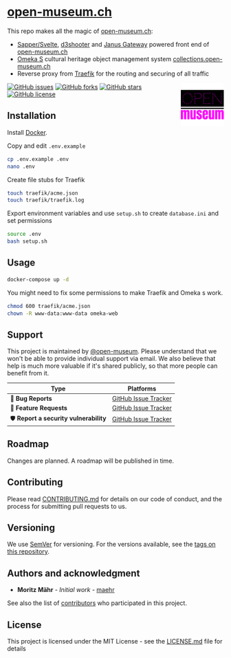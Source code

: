 # [open-museum.ch](https://github.com/open-museum/open-museum.ch/)

This repo makes all the magic of [open-museum.ch](https://open-museum.ch/):

- [Sapper/Svelte](https://github.com/open-museum/web), [d3shooter](https://github.com/open-museum/d3shooter) and [Janus Gateway](https://github.com/open-museum/janus-gateway-docker) powered front end of [open-museum.ch](https://open-museum.ch/)
- [Omeka S](https://github.com/open-museum/omeka-s-docker) cultural heritage object management system [collections.open-museum.ch](https://collections.open-museum.ch/)
- Reverse proxy from [Traefik](https://docs.traefik.io/) for the routing and securing of all traffic

[<img src="android-chrome-512x512.png" align="right" width="100">](https://open-museum.github.io/open-museum.ch/)

[![GitHub issues](https://img.shields.io/github/issues/open-museum/open-museum.ch.svg)](https://github.com/open-museum/open-museum.ch/issues)
[![GitHub forks](https://img.shields.io/github/forks/open-museum/open-museum.ch.svg)](https://github.com/open-museum/open-museum.ch/network)
[![GitHub stars](https://img.shields.io/github/stars/open-museum/open-museum.ch.svg)](https://github.com/open-museum/open-museum.ch/stargazers)
[![GitHub license](https://img.shields.io/github/license/open-museum/open-museum.ch.svg)](https://github.com/open-museum/open-museum.ch/blob/master/LICENSE.md)

## Installation

Install [Docker](https://www.docker.com/).

Copy and edit `.env.example`

```bash
cp .env.example .env
nano .env
```

Create file stubs for Traefik

```bash
touch traefik/acme.json
touch traefik/traefik.log
```

Export environment variables and use `setup.sh` to create `database.ini` and set permissions

```bash
source .env
bash setup.sh
```

## Usage

```bash
docker-compose up -d
```

You might need to fix some permissions to make Traefik and Omeka s work.

```bash
chmod 600 traefik/acme.json
chown -R www-data:www-data omeka-web
```

## Support

This project is maintained by [@open-museum](https://github.com/open-museum). Please understand that we won't be able to provide individual support via email. We also believe that help is much more valuable if it's shared publicly, so that more people can benefit from it.

| Type                   | Platforms                                                    |
| ---------------------- | ------------------------------------------------------------ |
| 🚨 **Bug Reports**      | [GitHub Issue Tracker](https://github.com/open-museum/open-museum.ch/issues) |
| 🎁 **Feature Requests** | [GitHub Issue Tracker](https://github.com/open-museum/open-museum.ch/issues) |
| 🛡 **Report a security vulnerability**      | [GitHub Issue Tracker](https://github.com/open-museum/open-museum.ch/issues) |

## Roadmap

Changes are planned. A roadmap will be published in time.

## Contributing

Please read [CONTRIBUTING.md](CONTRIBUTING.md) for details on our code of conduct, and the process for submitting pull requests to us.

## Versioning

We use [SemVer](http://semver.org/) for versioning. For the versions available, see the [tags on this repository](https://github.com/open-museum/open-museum.ch/tags).

## Authors and acknowledgment

- **Moritz Mähr** - _Initial work_ - [maehr](https://github.com/maehr)

See also the list of [contributors](https://github.com/open-museum/open-museum.ch/graphs/contributors) who participated in this project.

## License

This project is licensed under the MIT License - see the [LICENSE.md](LICENSE.md) file for details
